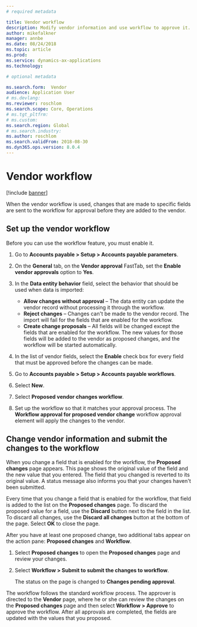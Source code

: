 ```yaml
---
# required metadata

title: Vendor workflow
description: Modify vendor information and use workflow to approve it.
author: mikefalkner
manager: annbe
ms.date: 08/24/2018
ms.topic: article
ms.prod: 
ms.service: dynamics-ax-applications
ms.technology: 

# optional metadata

ms.search.form:  Vendor
audience: Application User
# ms.devlang: 
ms.reviewer: roschlom
ms.search.scope: Core, Operations
# ms.tgt_pltfrm: 
# ms.custom: 
ms.search.region: Global 
# ms.search.industry: 
ms.author: roschlom
ms.search.validFrom: 2018-08-30
ms.dyn365.ops.version: 8.0.4
---
```


# Vendor workflow

[!include [banner](../includes/banner.md)]

When the vendor workflow is used, changes that are made to specific fields are sent to the workflow for approval before they are added to the vendor.

## Set up the vendor workflow

Before you can use the workflow feature, you must enable it.

1. Go to **Accounts payable \> Setup \> Accounts payable parameters**.
2. On the **General** tab, on the **Vendor approval** FastTab, set the **Enable vendor approvals** option to **Yes**.
3. In the **Data entity behavior** field, select the behavior that should be used when data is imported:

    - **Allow changes without approval** – The data entity can update the vendor record without processing it through the workflow.
    - **Reject changes** – Changes can't be made to the vendor record. The import will fail for the fields that are enabled for the workflow.
    - **Create change proposals** – All fields will be changed except the fields that are enabled for the workflow. The new values for those fields will be added to the vendor as proposed changes, and the workflow will be started automatically.

4. In the list of vendor fields, select the **Enable** check box for every field that must be approved before the changes can be made.
5. Go to **Accounts payable \> Setup \> Accounts payable workflows**.
6. Select **New**.
7. Select **Proposed vendor changes workflow**. 
8. Set up the workflow so that it matches your approval process. The **Workflow approval for proposed vendor change** workflow approval element will apply the changes to the vendor.

## Change vendor information and submit the changes to the workflow

When you change a field that is enabled for the workflow, the **Proposed changes** page appears. This page shows the original value of the field and the new value that you entered. The field that you changed is reverted to its original value. A status message also informs you that your changes haven't been submitted. 

Every time that you change a field that is enabled for the workflow, that field is added to the list on the **Proposed changes** page. To discard the proposed value for a field, use the **Discard** button next to the field in the list. To discard all changes, use the **Discard all changes** button at the bottom of the page. Select **OK** to close the page.

After you have at least one proposed change, two additional tabs appear on the action pane: **Proposed changes** and **Workflow**.

1. Select **Proposed changes** to open the **Proposed changes** page and review your changes.
2. Select **Workflow \> Submit to submit the changes to workflow**.

    The status on the page is changed to **Changes pending approval**.

The workflow follows the standard workflow process. The approver is directed to the **Vendor** page, where he or she can review the changes on the **Proposed changes** page and then select **Workflow \> Approve** to approve the workflow. After all approvals are completed, the fields are updated with the values that you proposed.
